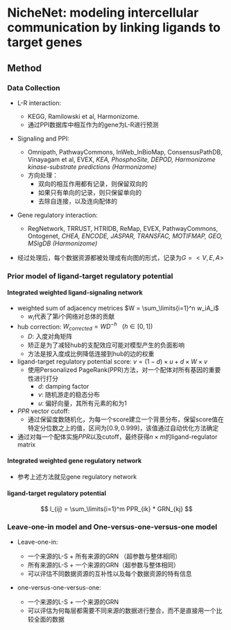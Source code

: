 # NicheNet: modeling intercellular communication by linking ligands to target genes



## Method



### Data Collection

* L-R interaction: 
  * KEGG, Ramilowski et al, Harmonizome.
  * 通过PPI数据库中相互作为的gene为L-R进行预测
* Signaling and PPI:
  * Omnipath, PathwayCommons, InWeb_InBioMap, ConsensusPathDB, Vinayagam et al, EVEX, *KEA, PhosphoSite, DEPOD, Harmonizome kinase-substrate predictions (Harmonizome)*
  * 方向处理：
    * 双向的相互作用都有记录，则保留双向的
    * 如果只有单向的记录，则只保留单向的
    * 去除自连接，以及连向配体的

* Gene regulatory interaction:
  * RegNetwork, TRRUST, HTRIDB, ReMap, EVEX, PathwayCommons, Ontogenet, *CHEA, ENCODE, JASPAR, TRANSFAC, MOTIFMAP, GEO, MSigDB (Harmonizome)*

* 经过处理后，每个数据资源都被处理成有向图的形式，记录为$G = <V, E, A>$



### Prior model of ligand-target regulatory potential

#### Integrated weighted ligand-signaling network

* weighted sum of adjacency metrices $W = \sum_\limits{i=1}^n w_iA_i$
  * $w_i$代表了第$i$个网络对总体的贡献
* hub correction: $W_{corrected} = WD^{-h}\ \ \ (h \in [0, 1])$
  * $D$: 入度对角矩阵
  * 矫正是为了减轻hub的支配效应可能对模型产生的负面影响
  * 方法是按入度成比例降低连接到hub的边的权重
* ligand-target regulatory potential score: $v = (1-d) \times u + d \times W \times v$
  * 使用Personalized PageRank(PPR)方法，对一个配体对所有基因的重要性进行打分
    * $d$: damping factor
    * $v$: 随机游走的稳态分布
    * $u$: 偏好向量，其所有元素的和为1
* $PPR$ vector cutoff:
  * 通过保留度数随机化，为每一个score建立一个背景分布，保留score值在特定分位数之上的值，区间为$[0.9, 0.999]$，该值通过自动优化方法确定
* 通过对每一个配体实施$PPR$以及cutoff，最终获得$n \times m$的ligand-regulator matrix

#### Integrated weighted gene regulatory network

* 参考上述方法就见gene regulatory network

####  ligand-target regulatory potential

$$
l_{ij} = \sum_\limits{i=1}^m PPR_{ik} * GRN_{kj}
$$



### Leave-one-in model and One-versus-one-versus-one model

* Leave-one-in:
  * 一个来源的L-S + 所有来源的GRN （超参数与整体相同）
  * 所有来源的L-S + 一个来源的GRN（超参数与整体相同）
  * 可以评估不同数据资源的互补性以及每个数据资源的特有信息

* one-versus-one-versus-one:
  * 一个来源的L-S + 一个来源的GRN
  * 可以评估为何每层都需要不同来源的数据进行整合，而不是直接用一个比较全面的数据